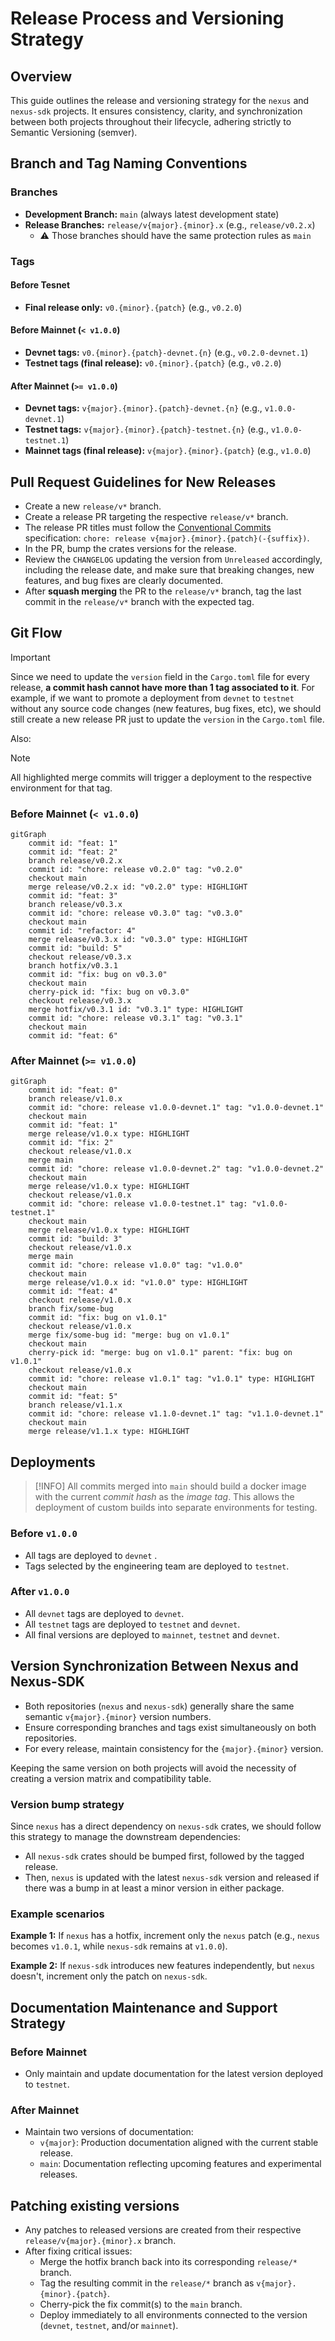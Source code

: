 # Release Process and Versioning Strategy

## Overview

This guide outlines the release and versioning strategy for the `nexus` and `nexus-sdk` projects. It ensures consistency, clarity, and synchronization between both projects throughout their lifecycle, adhering strictly to Semantic Versioning (semver).

## Branch and Tag Naming Conventions

### Branches

- **Development Branch:** `main` (always latest development state)
- **Release Branches:** `release/v{major}.{minor}.x` (e.g., `release/v0.2.x`)
  - ⚠️ Those branches should have the same protection rules as `main`

### Tags

#### Before Tesnet

- **Final release only:** `v0.{minor}.{patch}` (e.g., `v0.2.0`)

#### Before Mainnet (`< v1.0.0`)

- **Devnet tags:** `v0.{minor}.{patch}-devnet.{n}` (e.g., `v0.2.0-devnet.1`)
- **Testnet tags (final release):** `v0.{minor}.{patch}` (e.g., `v0.2.0`)

#### After Mainnet (`>= v1.0.0`)

- **Devnet tags:** `v{major}.{minor}.{patch}-devnet.{n}` (e.g., `v1.0.0-devnet.1`)
- **Testnet tags:** `v{major}.{minor}.{patch}-testnet.{n}` (e.g., `v1.0.0-testnet.1`)
- **Mainnet tags (final release):** `v{major}.{minor}.{patch}` (e.g., `v1.0.0`)

## Pull Request Guidelines for New Releases

- Create a new `release/v*` branch.
- Create a release PR targeting the respective `release/v*` branch.
- The release PR titles must follow the [Conventional Commits][conventional-commits] specification: `chore: release v{major}.{minor}.{patch}(-{suffix})`.
- In the PR, bump the crates versions for the release.
- Review the `CHANGELOG` updating the version from `Unreleased` accordingly, including the release date, and make sure that breaking changes, new features, and bug fixes are clearly documented.
- After **squash merging** the PR to the `release/v*` branch, tag the last commit in the `release/v*` branch with the expected tag.

## Git Flow

> [!IMPORTANT]
> Since we need to update the `version` field in the `Cargo.toml` file for every release, **a commit hash cannot have more than 1 tag associated to it**. For example, if we want to promote a deployment from `devnet` to `testnet` without any source code changes (new features, bug fixes, etc), we should still create a new release PR just to update the `version` in the `Cargo.toml` file.

Also:

> [!NOTE]
> All highlighted merge commits will trigger a deployment to the respective environment for that tag.

### Before Mainnet (`< v1.0.0`)

```mermaid
gitGraph
    commit id: "feat: 1"
    commit id: "feat: 2"
    branch release/v0.2.x
    commit id: "chore: release v0.2.0" tag: "v0.2.0"
    checkout main
    merge release/v0.2.x id: "v0.2.0" type: HIGHLIGHT
    commit id: "feat: 3"
    branch release/v0.3.x
    commit id: "chore: release v0.3.0" tag: "v0.3.0"
    checkout main
    commit id: "refactor: 4"
    merge release/v0.3.x id: "v0.3.0" type: HIGHLIGHT
    commit id: "build: 5"
    checkout release/v0.3.x
    branch hotfix/v0.3.1
    commit id: "fix: bug on v0.3.0"
    checkout main
    cherry-pick id: "fix: bug on v0.3.0"
    checkout release/v0.3.x
    merge hotfix/v0.3.1 id: "v0.3.1" type: HIGHLIGHT
    commit id: "chore: release v0.3.1" tag: "v0.3.1"
    checkout main
    commit id: "feat: 6"
```

### After Mainnet (`>= v1.0.0`)

```mermaid
gitGraph
    commit id: "feat: 0"
    branch release/v1.0.x
    commit id: "chore: release v1.0.0-devnet.1" tag: "v1.0.0-devnet.1"
    checkout main
    commit id: "feat: 1"
    merge release/v1.0.x type: HIGHLIGHT
    commit id: "fix: 2"
    checkout release/v1.0.x
    merge main
    commit id: "chore: release v1.0.0-devnet.2" tag: "v1.0.0-devnet.2"
    checkout main
    merge release/v1.0.x type: HIGHLIGHT
    checkout release/v1.0.x
    commit id: "chore: release v1.0.0-testnet.1" tag: "v1.0.0-testnet.1"
    checkout main
    merge release/v1.0.x type: HIGHLIGHT
    commit id: "build: 3"
    checkout release/v1.0.x
    merge main
    commit id: "chore: release v1.0.0" tag: "v1.0.0"
    checkout main
    merge release/v1.0.x id: "v1.0.0" type: HIGHLIGHT
    commit id: "feat: 4"
    checkout release/v1.0.x
    branch fix/some-bug
    commit id: "fix: bug on v1.0.1"
    checkout release/v1.0.x
    merge fix/some-bug id: "merge: bug on v1.0.1"
    checkout main
    cherry-pick id: "merge: bug on v1.0.1" parent: "fix: bug on v1.0.1"
    checkout release/v1.0.x
    commit id: "chore: release v1.0.1" tag: "v1.0.1" type: HIGHLIGHT
    checkout main
    commit id: "feat: 5"
    branch release/v1.1.x
    commit id: "chore: release v1.1.0-devnet.1" tag: "v1.1.0-devnet.1"
    checkout main
    merge release/v1.1.x type: HIGHLIGHT
```

## Deployments

> [!INFO]
> All commits merged into `main` should build a docker image with the current *commit hash* as the *image tag*. This allows the deployment of custom builds into separate environments for testing.

### Before `v1.0.0`

- All tags are deployed to `devnet` .
- Tags selected by the engineering team are deployed to `testnet`.

### After `v1.0.0`

- All `devnet` tags are deployed to `devnet`.
- All `testnet` tags are deployed to `testnet` and `devnet`.
- All final versions are deployed to `mainnet`, `testnet` and `devnet`.

## Version Synchronization Between Nexus and Nexus-SDK

- Both repositories (`nexus` and `nexus-sdk`) generally share the same semantic `v{major}.{minor}` version numbers.
- Ensure corresponding branches and tags exist simultaneously on both repositories.
- For every release, maintain consistency for the `{major}.{minor}` version.

Keeping the same version on both projects will avoid the necessity of creating a version matrix and compatibility table.

### Version bump strategy

Since `nexus` has a direct dependency on `nexus-sdk` crates, we should follow this strategy to manage the downstream dependencies:

- All `nexus-sdk` crates should be bumped first, followed by the tagged release.
- Then, `nexus` is updated with the latest `nexus-sdk` version and released if there was a bump in at least a minor version in either package.

### Example scenarios

**Example 1:** If `nexus` has a hotfix, increment only the `nexus` patch (e.g., `nexus` becomes `v1.0.1`, while `nexus-sdk` remains at `v1.0.0`).

**Example 2:** If `nexus-sdk` introduces new features independently, but `nexus` doesn't, increment only the patch on `nexus-sdk`.

## Documentation Maintenance and Support Strategy

### Before Mainnet

- Only maintain and update documentation for the latest version deployed to `testnet`.

### After Mainnet

- Maintain two versions of documentation:
  - `v{major}`: Production documentation aligned with the current stable release.
  - `main`: Documentation reflecting upcoming features and experimental releases.

## Patching existing versions

- Any patches to released versions are created from their respective `release/v{major}.{minor}.x` branch.
- After fixing critical issues:
  - Merge the hotfix branch back into its corresponding `release/*` branch.
  - Tag the resulting commit in the `release/*` branch as `v{major}.{minor}.{patch}`.
  - Cherry-pick the fix commit(s) to the `main` branch.
  - Deploy immediately to all environments connected to the version (`devnet`, `testnet`, and/or `mainnet`).

[conventional-commits]: https://www.conventionalcommits.org/

<!-- Auto-update: 2025-10-19T08:58:10.576978 -->
